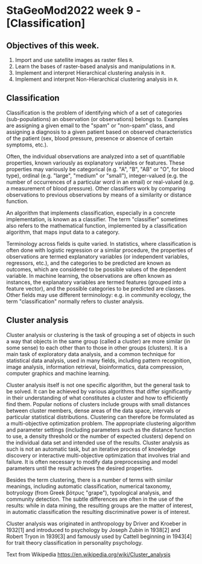 # **StaGeoMod2022 week 9 -[Classification]**

## Objectives of this week.

1. Import and use satellite images as raster files  `R`.
2. Learn the bases of raster-based analysis and manipulations in `R`.
3. Implement and interpret Hierarchical clustering analysis in `R`.
4. Implement and interpret Non-Hierarchical clustering analysis in `R`.


## Classification

Classification is the problem of identifying which of a set of categories (sub-populations) an observation (or observations) belongs to. Examples are assigning a given email to the "spam" or "non-spam" class, and assigning a diagnosis to a given patient based on observed characteristics of the patient (sex, blood pressure, presence or absence of certain symptoms, etc.).

Often, the individual observations are analyzed into a set of quantifiable properties, known variously as explanatory variables or features. These properties may variously be categorical (e.g. "A", "B", "AB" or "O", for blood type), ordinal (e.g. "large", "medium" or "small"), integer-valued (e.g. the number of occurrences of a particular word in an email) or real-valued (e.g. a measurement of blood pressure). Other classifiers work by comparing observations to previous observations by means of a similarity or distance function.

An algorithm that implements classification, especially in a concrete implementation, is known as a classifier. The term "classifier" sometimes also refers to the mathematical function, implemented by a classification algorithm, that maps input data to a category.

Terminology across fields is quite varied. In statistics, where classification is often done with logistic regression or a similar procedure, the properties of observations are termed explanatory variables (or independent variables, regressors, etc.), and the categories to be predicted are known as outcomes, which are considered to be possible values of the dependent variable. In machine learning, the observations are often known as instances, the explanatory variables are termed features (grouped into a feature vector), and the possible categories to be predicted are classes. Other fields may use different terminology: e.g. in community ecology, the term "classification" normally refers to cluster analysis.


## Cluster analysis

Cluster analysis or clustering is the task of grouping a set of objects in such a way that objects in the same group (called a cluster) are more similar (in some sense) to each other than to those in other groups (clusters). It is a main task of exploratory data analysis, and a common technique for statistical data analysis, used in many fields, including pattern recognition, image analysis, information retrieval, bioinformatics, data compression, computer graphics and machine learning.

Cluster analysis itself is not one specific algorithm, but the general task to be solved. It can be achieved by various algorithms that differ significantly in their understanding of what constitutes a cluster and how to efficiently find them. Popular notions of clusters include groups with small distances between cluster members, dense areas of the data space, intervals or particular statistical distributions. Clustering can therefore be formulated as a multi-objective optimization problem. The appropriate clustering algorithm and parameter settings (including parameters such as the distance function to use, a density threshold or the number of expected clusters) depend on the individual data set and intended use of the results. Cluster analysis as such is not an automatic task, but an iterative process of knowledge discovery or interactive multi-objective optimization that involves trial and failure. It is often necessary to modify data preprocessing and model parameters until the result achieves the desired properties.

Besides the term clustering, there is a number of terms with similar meanings, including automatic classification, numerical taxonomy, botryology (from Greek βότρυς "grape"), typological analysis, and community detection. The subtle differences are often in the use of the results: while in data mining, the resulting groups are the matter of interest, in automatic classification the resulting discriminative power is of interest.

Cluster analysis was originated in anthropology by Driver and Kroeber in 1932[1] and introduced to psychology by Joseph Zubin in 1938[2] and Robert Tryon in 1939[3] and famously used by Cattell beginning in 1943[4] for trait theory classification in personality psychology.


 Text from Wikipedia <https://en.wikipedia.org/wiki/Cluster_analysis>



